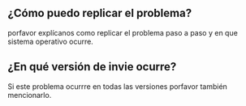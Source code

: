## ¿Cómo puedo replicar el problema? 
porfavor explícanos como replicar el problema paso a paso y en que sistema operativo ocurre.
## ¿En qué versión de invie ocurre?
Si este problema ocurrre en todas las versiones porfavor también mencionarlo.

